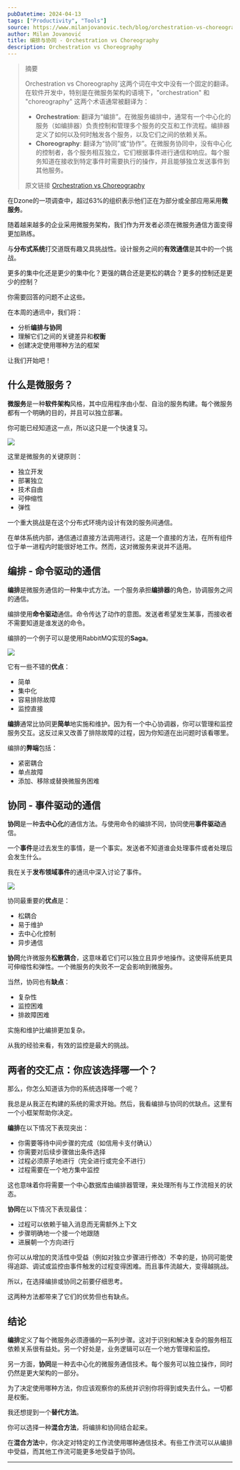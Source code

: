 ```yaml
---
pubDatetime: 2024-04-13
tags: ["Productivity", "Tools"]
source: https://www.milanjovanovic.tech/blog/orchestration-vs-choreography?utm_source=Twitter&utm_medium=social&utm_campaign=08.04.2024
author: Milan Jovanović
title: 编排与协同 - Orchestration vs Choreography
description: Orchestration vs Choreography
---
```


> 摘要
>
> Orchestration vs Choreography 这两个词在中文中没有一个固定的翻译。
> 在软件开发中，特别是在微服务架构的语境下，"orchestration" 和 "choreography" 这两个术语通常被翻译为：
>
> - **Orchestration**: 翻译为“编排”。在微服务编排中，通常有一个中心化的服务（如编排器）负责控制和管理多个服务的交互和工作流程。编排器定义了如何以及何时触发各个服务，以及它们之间的依赖关系。
> - **Choreography**: 翻译为“协同”或“协作”。在微服务协同中，没有中心化的控制者，各个服务相互独立，它们根据事件进行通信和响应。每个服务知道在接收到特定事件时需要执行的操作，并且能够独立发送事件到其他服务。
>
> 原文链接 [Orchestration vs Choreography](https://www.milanjovanovic.tech/blog/orchestration-vs-choreography?utm_source=Twitter&utm_medium=social&utm_campaign=08.04.2024)

在Dzone的一项调查中，超过63%的组织表示他们正在为部分或全部应用采用**微服务**。

随着越来越多的企业采用微服务架构，我们作为开发者必须在微服务通信方面变得更加熟练。

与**分布式系统**打交道既有趣又具挑战性。设计服务之间的**有效通信**是其中的一个挑战。

更多的集中化还是更少的集中化？更强的耦合还是更松的耦合？更多的控制还是更少的控制？

你需要回答的问题不止这些。

在本周的通讯中，我们将：

- 分析**编排与协同**
- 理解它们之间的关键差异和**权衡**
- 创建决定使用哪种方法的框架

让我们开始吧！

## 什么是微服务？

**微服务**是一种**软件架构**风格，其中应用程序由小型、自治的服务构建。每个微服务都有一个明确的目的，并且可以独立部署。

你可能已经知道这一点，所以这只是一个快速复习。

![](../../assets/099/microservices_hell.png)

这里是微服务的关键原则：

- 独立开发
- 部署独立
- 技术自由
- 可伸缩性
- 弹性

一个重大挑战是在这个分布式环境内设计有效的服务间通信。

在单体系统内部，通信通过直接方法调用进行。这是一个直接的方法，在所有组件位于单一进程内时能很好地工作。然而，这对微服务来说并不适用。

## 编排 - 命令驱动的通信

**编排**是微服务通信的一种集中式方法。一个服务承担**编排器**的角色，协调服务之间的通信。

编排使用**命令驱动**通信。命令传达了动作的意图。发送者希望发生某事，而接收者不需要知道是谁发送的命令。

编排的一个例子可以是使用RabbitMQ实现的**Saga**。

![](../../assets/099/orchestration.png)

它有一些不错的**优点**：

- 简单
- 集中化
- 容易排除故障
- 监控直接

**编排**通常比协同更**简单**地实施和维护。因为有一个中心协调器，你可以管理和监控服务交互。这反过来又改善了排除故障的过程，因为你知道在出问题时该看哪里。

编排的**弊端**包括：

- 紧密耦合
- 单点故障
- 添加、移除或替换微服务困难

## 协同 - 事件驱动的通信

**协同**是一种**去中心化**的通信方法。与使用命令的编排不同，协同使用**事件驱动**通信。

一个**事件**是过去发生的事情，是一个事实。发送者不知道谁会处理事件或者处理后会发生什么。

我在关于**发布领域事件**的通讯中深入讨论了事件。

![](../../assets/099/choreography.png)

协同最重要的**优点**是：

- 松耦合
- 易于维护
- 去中心化控制
- 异步通信

**协同**允许微服务**松散耦合**，这意味着它们可以独立且异步地操作。这使得系统更具可伸缩性和弹性。一个微服务的失败不一定会影响到微服务。

当然，协同也有**缺点**：

- 复杂性
- 监控困难
- 排故障困难

实施和维护比编排更加复杂。

从我的经验来看，有效的监控是最大的挑战。

## 两者的交汇点：你应该选择哪一个？

那么，你怎么知道该为你的系统选择哪一个呢？

我总是从我正在构建的系统的需求开始。然后，我看编排与协同的优缺点。这里有一个小框架帮助你决定。

**编排**在以下情况下表现突出：

- 你需要等待中间步骤的完成（如信用卡支付确认）
- 你需要对后续步骤做出条件选择
- 过程必须原子地进行（完全进行或完全不进行）
- 过程需要在一个地方集中监控

这也意味着你将需要一个中心数据库由编排器管理，来处理所有与工作流相关的状态。

**协同**在以下情况下表现最佳：

- 过程可以依赖于输入消息而无需额外上下文
- 步骤明确地一个接一个地跟随
- 进展朝一个方向进行

你可以从增加的灵活性中受益（例如对独立步骤进行修改）不幸的是，协同可能使得追踪、调试或监控由事件触发的过程变得困难。而且事件流越大，变得越挑战。

所以，在选择编排或协同之前要仔细思考。

这两种方法都带来了它们的优势但也有缺点。

## 结论

**编排**定义了每个微服务必须遵循的一系列步骤。这对于识别和解决复杂的服务相互依赖关系很有益处。另一个好处是，业务逻辑可以在一个地方管理和监控。

另一方面，**协同**是一种去中心化的微服务通信技术。每个服务可以独立操作，同时仍然是更大架构的一部分。

为了决定使用哪种方法，你应该观察你的系统并识别你将得到或失去什么。一切都是权衡。

我还想提到一个**替代方法**。

你可以选择一种**混合方法**，将编排和协同结合起来。

在**混合方法**中，你决定对特定的工作流使用哪种通信技术。有些工作流可以从编排中受益，而其他工作流可能更多地受益于协同。

---
